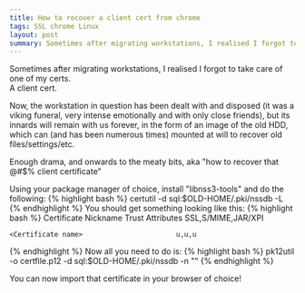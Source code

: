 ```yaml
---
title: How to recover a client cert from chrome
tags: SSL chrome Linux
layout: post
summary: Sometimes after migrating workstations, I realised I forgot to take care of one of my certs. A client cert. Now the workstation in question has been dealt with and disposed...
---
```


Sometimes after migrating workstations, I realised I forgot to take care of one of my certs.   
A client cert. 

Now, the workstation in question has been dealt with and disposed (it was a viking funeral, very intense emotionally and with only close friends), but its innards will remain with us forever, in the form of an image of the old HDD, which can (and has been numerous times) mounted at will to recover old files/settings/etc. 

Enough drama, and onwards to the meaty bits, aka "how to recover that @#$% client certificate"

Using your package manager of choice, install "libnss3-tools" and do the following:
{% highlight bash %}
    certutil -d sql:$OLD-HOME/.pki/nssdb -L
{% endhighlight %}
You should get something looking like this:
{% highlight bash %}
    Certificate Nickname                                         Trust Attributes
                                                               	SSL,S/MIME,JAR/XPI
    
    <Certificate name>						 u,u,u
{% endhighlight %}
Now all you need to do is:
{% highlight bash %}
    pk12util -o certfile.p12 -d sql:$OLD-HOME/.pki/nssdb -n "<Certificate name>"
{% endhighlight %}

You can now import that certificate in your browser of choice!
